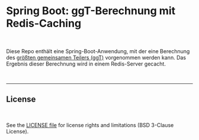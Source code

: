 # Spring Boot: ggT-Berechnung mit Redis-Caching #

<br>

Diese Repo enthält eine Spring-Boot-Anwendung, mit der eine Berechnung des
[größten gemeinsamen Teilers (ggT)](https://studyflix.de/mathematik/euklidischer-algorithmus-4923) 
vorgenommen werden kann. Das Ergebnis dieser Berechnung wird in einem Redis-Server gecacht.

<br>

----

## License ##

<br>

See the [LICENSE file](LICENSE.md) for license rights and limitations (BSD 3-Clause License).

<br>
